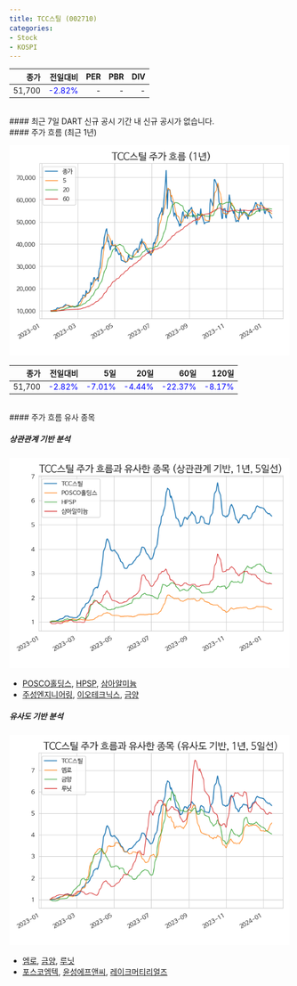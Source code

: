 ```yaml
---
title: TCC스틸 (002710)
categories:
- Stock
- KOSPI
---
```


|종가|전일대비|PER|PBR|DIV|
|---:|-------:|--:|--:|--:|
|51,700|<span style="color: blue">-2.82%</span>|-|-|-|

<!-- more -->

<br>
#### 최근 7일 DART 신규 공시
기간 내 신규 공시가 없습니다.

<br>
#### 주가 흐름 (최근 1년)

![002710](/assets/images/stock/002710.png)

|종가|전일대비|5일|20일|60일|120일|
|---:|-------:|--:|---:|---:|----:|
|51,700|<span style="color: blue">-2.82%</span>|<span style="color: blue">-7.01%</span>|<span style="color: blue">-4.44%</span>|<span style="color: blue">-22.37%</span>|<span style="color: blue">-8.17%</span>|

<br>
#### 주가 흐름 유사 종목

##### 상관관계 기반 분석

![002710](/assets/images/stock/002710_corr.png)
- [POSCO홀딩스](/005490/), [HPSP](/403870/), [삼아알미늄](/006110/)
- [주성엔지니어링](/036930/), [이오테크닉스](/039030/), [금양](/001570/)

##### 유사도 기반 분석

![002710](/assets/images/stock/002710_sim.png)
- [엠로](/058970/), [금양](/001570/), [루닛](/328130/)
- [포스코엠텍](/009520/), [윤성에프앤씨](/372170/), [레이크머티리얼즈](/281740/)